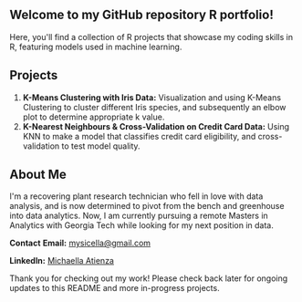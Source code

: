 ## Welcome to my GitHub repository R portfolio!
Here, you'll find a collection of R projects that showcase my coding skills in R, featuring models used in machine learning. 

## Projects
1. **K-Means Clustering with Iris Data:** Visualization and using K-Means Clustering to cluster different Iris species, and subsequently an elbow plot to determine appropriate k value.
2. **K-Nearest Neighbours & Cross-Validation on Credit Card Data:** Using KNN to make a model that classifies credit card eligibility, and cross-validation to test model quality.

## About Me
I'm a recovering plant research technician who fell in love with data analysis, and is now determined to pivot from the bench and greenhouse into data analytics. Now, I am currently pursuing a remote Masters in Analytics with Georgia Tech while looking for my next position in data.

**Contact**
**Email:** mysicella@gmail.com

**LinkedIn:** [Michaella Atienza](https://www.linkedin.com/in/michaella-atienza/)

Thank you for checking out my work! Please check back later for ongoing updates to this README and more in-progress projects.





